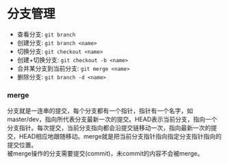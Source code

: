 
# 分支管理

- 查看分支: `git branch`
- 创建分支: `git branch <name>`
- 切换分支: `git checkout <name>`
- 创建+切换分支: `git checkout -b <name>`
- 合并某分支到当前分支: `git merge <name>`
- 删除分支: `git branch -d <name>`

### merge
分支就是一连串的提交，每个分支都有一个指针，指针有一个名字，如master/dev，指向所代表分支最新一次的提交。HEAD表示当前分支，指向一个分支指针。每次提交，当前分支指向都会沿提交链移动一次，指向最新一次的提交，HEAD相应地跟随移动。merge就是把当前分支指针指向指定分支指针指向的提交位置。  
被merge操作的分支需要提交(commit)，未commit的内容不会被merge。
